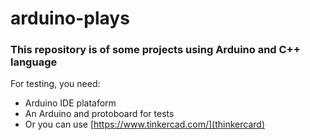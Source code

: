 # arduino-plays

### This repository is of some projects using Arduino and C++ language
For testing, you need:

- Arduino IDE plataform
- An Arduino and protoboard for tests
- Or you can use [https://www.tinkercad.com/](thinkercard)
